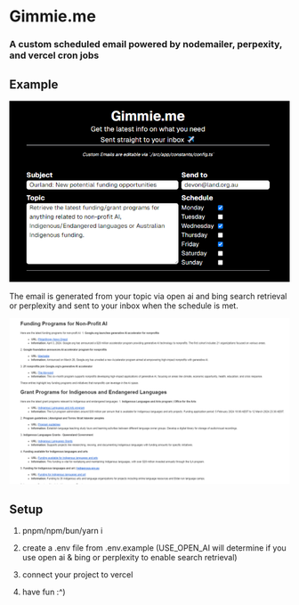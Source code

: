 # Gimmie.me

### A custom scheduled email powered by nodemailer, perpexity, and vercel cron jobs

## Example

![example-1](/public/example-1.png)

The email is generated from your topic via open ai and bing search retrieval or perplexity and sent to your inbox when the schedule is met.

![example-2](/public/example-2.png)

## Setup 

1) pnpm/npm/bun/yarn i

2) create a .env file from .env.example (USE_OPEN_AI will determine if you use open ai & bing or perplexity to enable search retrieval)

3) connect your project to vercel

4) have fun :^)